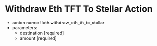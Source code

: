 # Withdraw Eth TFT To Stellar Action

- action name: !!eth.withdraw_eth_tft_to_stellar
- parameters:
  - destination [required]
  - amount [required]
